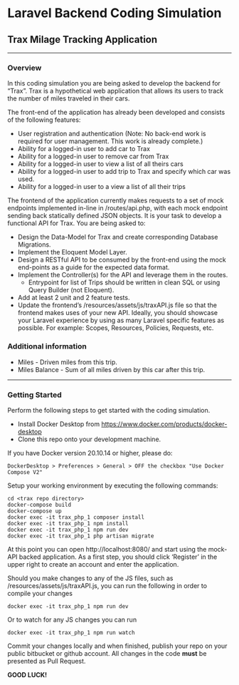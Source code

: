 # Laravel Backend Coding Simulation

## Trax Milage Tracking Application

---

### Overview

In this coding simulation you are being asked to develop the backend for “Trax”. Trax is a hypothetical web application that allows its users to track the number of miles traveled in their cars.

The front-end of the application has already been developed and consists of the following features:

- User registration and authentication (Note: No back-end work is required for user management. This work is already
  complete.)
- Ability for a logged-in user to add car to Trax
- Ability for a logged-in user to remove car from Trax
- Ability for a logged-in user to view a list of all theirs cars
- Ability for a logged-in user to add trip to Trax and specify which car was used.
- Ability for a logged-in user to a view a list of all their trips

The frontend of the application currently makes requests to a set of mock endpoints implemented in-line in
/routes/api.php, with each mock endpoint sending back statically defined JSON objects. It is your task to develop a
functional API for Trax.
You are being asked to:

- Design the Data-Model for Trax and create corresponding Database Migrations.
- Implement the Eloquent Model Layer.
- Design a RESTful API to be consumed by the front-end using the mock end-points as a guide for the expected data
  format.
- Implement the Controller(s) for the API and leverage them in the routes.
    - Entrypoint for list of Trips should be written in clean SQL or using Query Builder (not Eloquent).
- Add at least 2 unit and 2 feature tests.
- Update the frontend’s /resources/assets/js/traxAPI.js file so that the frontend makes uses of your new API. Ideally,
  you should showcase your Laravel experience by using as many Laravel specific features as possible. For example:
  Scopes, Resources, Policies, Requests, etc.

### Additional information

- Miles - Driven miles from this trip.
- Miles Balance - Sum of all miles driven by this car after this trip.

---

### Getting Started

Perform the following steps to get started with the coding simulation.

- Install Docker Desktop from https://www.docker.com/products/docker-desktop
- Clone this repo onto your development machine.

If you have Docker version 20.10.14 or higher, please do:

```
DockerDesktop > Preferences > General > OFF the checkbox "Use Docker Compose V2"
```

Setup your working environment by executing the following commands:

```
cd <trax repo directory>
docker-compose build
docker-compose up
docker exec -it trax_php_1 composer install
docker exec -it trax_php_1 npm install
docker exec -it trax_php_1 npm run dev
docker exec -it trax_php_1 php artisan migrate
```

At this point you can open http://localhost:8080/ and start using the mock-API backed application. As a first step, you
should click ‘Register’ in the upper right to create an account and enter the application.

Should you make changes to
any of the JS files, such as /resources/assets/js/traxAPI.js, you can run the following in order to compile your changes

```
docker exec -it trax_php_1 npm run dev
```

Or to watch for any JS changes you can run

```
docker exec -it trax_php_1 npm run watch
```

Commit your changes locally and when finished, publish your repo on your public bitbucket or github account. All changes in the code **must** be presented as Pull Request.

**GOOD LUCK!**
